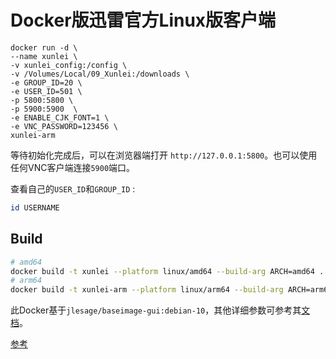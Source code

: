 # Docker版迅雷官方Linux版客户端

```
docker run -d \
--name xunlei \
-v xunlei_config:/config \ 
-v /Volumes/Local/09_Xunlei:/downloads \ 
-e GROUP_ID=20 \ 
-e USER_ID=501 \ 
-p 5800:5800 \ 
-p 5900:5900  \ 
-e ENABLE_CJK_FONT=1 \ 
-e VNC_PASSWORD=123456 \
xunlei-arm
```

等待初始化完成后，可以在浏览器端打开 `http://127.0.0.1:5800`。也可以使用任何VNC客户端连接`5900`端口。


查看自己的`USER_ID`和`GROUP_ID` :

```bash
id USERNAME
```
## Build
```bash
# amd64
docker build -t xunlei --platform linux/amd64 --build-arg ARCH=amd64 .
# arm64
docker build -t xunlei-arm --platform linux/arm64 --build-arg ARCH=arm64 .
```

此Docker基于`jlesage/baseimage-gui:debian-10`，其他详细参数可参考其[文档](https://github.com/jlesage/docker-baseimage-gui)。


[参考](https://github.com/KevinLADLee/baidunetdisk-docker)

